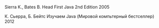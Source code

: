 Sierra K., Bates B.
Head First Java
2nd Edition
2005

К. Сьерра, Б. Бейтс
Изучаем Java (Мировой компьтерный бестселлер)
2012
